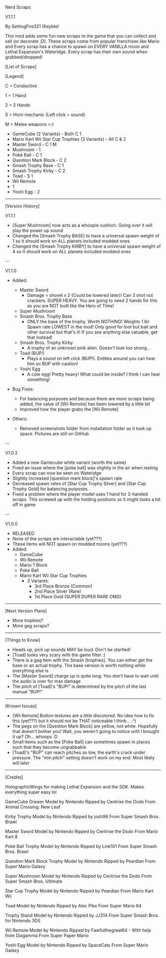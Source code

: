 Nerd Scraps

V1.1.1

By SettingFire321 (Keyble)

This mod adds some fun new scraps to the game that you can collect and sell (or decorate ;D). These scraps come from popular franchises like Mario and Every scrap has a chance to spawn on EVERY VANILLA moon and Lethal Expansion's Wateridge. Every scrap has their own sound when grabbed/dropped!

[List of Scraps]

[Legend]

C = Conductive

1 = 1 Hand

2 = 2 Hands

S = Horn mechanic (Left click = sound)

M = Melee weapons >:)

- GameCube (2 Variants) - Both C
 1
- Mario Kart Wii Star Cup Trophies (3 Variants) - All C & 2
- Master Sword - C 1 M
- Mushroom - 1
- Poké Ball - C
 1
- Question Mark Block - C 2
- Smash Trophy Base - C 1
- Smash Trophy Kirby - C 2
- Toad - S 1
- Wii Remote
 - 1
- Yoshi Egg - 2
-----------------------------------------------------------

[Version History]

V1.1.1
- [Super Mushroom] now acts as a whoopie cushion. Going over it will play the power up sound
- Changed the [Smash Trophy BASE] to have a universal spawn weight of 1 so it should work on ALL planets included modded ones
- Changed the [Smash Trophy KIRBY] to have a universal spawn weight of 4 so it should work on ALL planets included modded ones

--

V1.1.0
- Added:
     - Master Sword
          - Damage = shovel x 2 (Could be lowered later)! Can 3 shot nut crackers. SUPER HEAVY. You are going to need 2 hands for this as you are NOT built like the Hero of TIme!
     - Super Mushroom
     - Smash Bros. Trophy Base
          - ONLY the base of the trophy. Worth NOTHING! Weights 1 lb! Spawn rate LOWEST in the mod! Only good for loot but bait and other survival but that's it! If you see anything else valuable, get that instead!
     - Smash Bros. Trophy Kirby
          - A trophy of an unknown pink alien. Doesn't look too strong...
     - Toad (BUP!)
          - Plays a sound on left click (BUP!). Entities around you can hear him so BUP with caution!
     - Yoshi Egg
          -  A cute egg! Pretty heavy! What could be inside? I think I can hear something!

- Bug Fixes:
     - For balancing purposes and because there are more scraps being added, the value of [Wii Remote] has been lowered by a little bit
     - Improved how the player grabs the [Wii Remote]

- Others:
     - Removed screenshots folder from installation folder as it took up space. Pictures are still on GitHub

--

V1.0.2 
- Added a new Gamecube white variant (worth the same)
- Fixed an issue where the [poke ball] was slightly in the air when resting
- Every scrap can now be seen on Wateridge
- Slightly increased [question mark block]'s spawn rate
- Decreased spawn rates of [Star Cup Trophy Silver] and [Star Cup Trophy Gold] for balancing purposes.
- Fixed a problem where the player model uses 1 hand for 2-handed scraps. This screwed up with the holding positions so it might looks a bit off in game

--

V1.0.0 
- RELEASED
- None of the scraps are interactable (yet???)
- These items will NOT spawn on modded moons (yet???)
- Added:
     - GameCube
     - Wii Remote
     - Mario ? Block
     - Poké Ball
     - Mario Kart Wii Star Cup Trophies
          - 3 Variants:
               - 3rd Place Bronze (Common)
               - 2nd Place Silver (Rare)
               - 1st Place Gold (SUPER DUPER RARE OMG)
----------------------------------------------------

[Next Version Plans]

- More trophies?
- More gag scraps?
----------------------------------------------------

[Things to Know]

- Heads up, pick up sounds MAY be loud. Don't be startled!
- [Toad] looks very scary with the game filter :)
- There is a gag item with the Smash [trophies]. You can either get the base or an actual trophy. The base version is worth nothing while everything else is
- The [Master Sword] charge up is quite long. You don't have to wait until the audio is over for max damage
- The pitch of [Toad]'s "BUP!" is determined by the pitch of the last manual "BUP!"
----------------------------------------------------

[Known Issues]

- [Wii Remote] Button textures are a little discolored. No idea how to fix this (yet???) but it should not be THAT noticeable I think... :^)
- The pegs on the [Question Mark Block] are yellow, not white. Hopefully that doesn't bother you! Wait, you weren't going to notice until I brought it up? Oh... whoops :D
- Small items such as the [Poke Ball] can sometimes spawn in places such that they become ungrabbable
- [Toad]'s "BUP" can reach pitches so low, the earth's crack under pressure. The "min pitch" setting doesn't work on my end. Most likely will later
----------------------------------------------------


[Credits]

HolographicWings for making Lethal Expansion and the SDK. Makes everything super easy lol

GameCube Drawer
Model by Nintendo
Ripped by Centrixe the Dodo
From Animal Crossing: New Leaf

Kirby Trophy
Model by Nintendo
Ripped by josh98
From Super Smash Bros. Brawl

Master Sword
Model by Nintendo
Ripped by Centrixe the Dodo
From Mario Kart 8

Poké Ball Trophy
Model by Nintendo
Ripped by Link101
From Super Smash Bros. Brawl

Question Mark Block Trophy
Model by Nintendo
Ripped by Peardian
From Super Mario Galaxy

Super Mushroom
Model by Nintendo
Ripped by Centrixe the Dodo
From Super Smash Bros. Ultimate

Star Cup Trophy
Model by Nintendo
Ripped by Peardian
From Mario Kart Wii

Toad
Model by Nintendo
Ripped by Alec Pike
From Super Mario 64

Trophy Stand
Model by Nintendo
Ripped by JJ314
From Super Smash Bros. for Nintendo 3DS

Wii Remote
Model by Nintendo
Ripped by Fawfulthegreat64
     - With help from Diagamma
From Super Paper Mario

Yoshi Egg
Model by Nintendo
Ripped by SpaceCats
From Super Mario Galaxy
